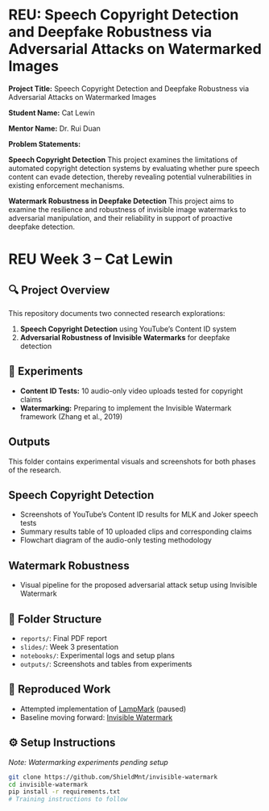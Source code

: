 # REU: Speech Copyright Detection and Deepfake Robustness via Adversarial Attacks on Watermarked Images
**Project Title:** Speech Copyright Detection and Deepfake Robustness via Adversarial Attacks on Watermarked Images

**Student Name:** Cat Lewin

**Mentor Name:** Dr. Rui Duan

**Problem Statements:** 

**Speech Copyright Detection**
This project examines the limitations of automated copyright detection systems by evaluating whether pure speech content can evade detection, thereby revealing potential vulnerabilities in existing enforcement mechanisms.

**Watermark Robustness in Deepfake Detection**
This project aims to examine the resilience and robustness of invisible image watermarks to adversarial manipulation, and their reliability in support of proactive deepfake detection.

# REU Week 3 – Cat Lewin

## 🔍 Project Overview
This repository documents two connected research explorations:
1. **Speech Copyright Detection** using YouTube’s Content ID system
2. **Adversarial Robustness of Invisible Watermarks** for deepfake detection

## 🧪 Experiments
- **Content ID Tests:** 10 audio-only video uploads tested for copyright claims
- **Watermarking:** Preparing to implement the Invisible Watermark framework (Zhang et al., 2019)

## Outputs

This folder contains experimental visuals and screenshots for both phases of the research.

## Speech Copyright Detection
- Screenshots of YouTube’s Content ID results for MLK and Joker speech tests
- Summary results table of 10 uploaded clips and corresponding claims
- Flowchart diagram of the audio-only testing methodology

## Watermark Robustness
- Visual pipeline for the proposed adversarial attack setup using Invisible Watermark


## 📁 Folder Structure
- `reports/`: Final PDF report
- `slides/`: Week 3 presentation
- `notebooks/`: Experimental logs and setup plans
- `outputs/`: Screenshots and tables from experiments

## 📎 Reproduced Work
- Attempted implementation of [LampMark](https://github.com/wangty1/LampMark) (paused)
- Baseline moving forward: [Invisible Watermark](https://github.com/ShieldMnt/invisible-watermark)

## ⚙️ Setup Instructions
_Note: Watermarking experiments pending setup_
```bash
git clone https://github.com/ShieldMnt/invisible-watermark
cd invisible-watermark
pip install -r requirements.txt
# Training instructions to follow

